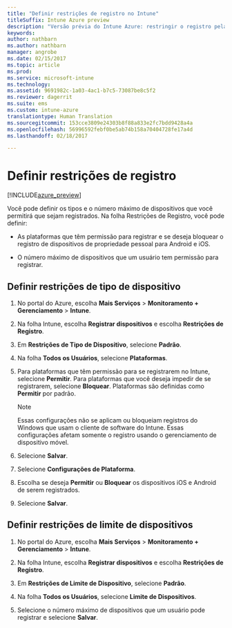 ```yaml
---
title: "Definir restrições de registro no Intune"
titleSuffix: Intune Azure preview
description: "Versão prévia do Intune Azure: restringir o registro pela plataforma e definir um limite de registro de dispositivo no Intune. "
keywords: 
author: nathbarn
ms.author: nathbarn
manager: angrobe
ms.date: 02/15/2017
ms.topic: article
ms.prod: 
ms.service: microsoft-intune
ms.technology: 
ms.assetid: 9691982c-1a03-4ac1-b7c5-73087be8c5f2
ms.reviewer: dagerrit
ms.suite: ems
ms.custom: intune-azure
translationtype: Human Translation
ms.sourcegitcommit: 153cce3809e24303b8f88a833e2fc7bdd9428a4a
ms.openlocfilehash: 56996592febf0be5ab74b158a70404728fe17a4d
ms.lasthandoff: 02/18/2017

---
```


# <a name="set-enrollment-restrictions"></a>Definir restrições de registro 

[!INCLUDE[azure_preview](../includes/azure_preview.md)]

Você pode definir os tipos e o número máximo de dispositivos que você permitirá que sejam registrados. Na folha Restrições de Registro, você pode definir:

- As plataformas que têm permissão para registrar e se deseja bloquear o registro de dispositivos de propriedade pessoal para Android e iOS.

- O número máximo de dispositivos que um usuário tem permissão para registrar.

## <a name="set-device-type-restrictions"></a>Definir restrições de tipo de dispositivo

1. No portal do Azure, escolha **Mais Serviços** > **Monitoramento + Gerenciamento** > **Intune**.

2. Na folha Intune, escolha **Registrar dispositivos** e escolha **Restrições de Registro**.

3. Em **Restrições de Tipo de Dispositivo**, selecione **Padrão**.

4. Na folha **Todos os Usuários**, selecione **Plataformas**.

5. Para plataformas que têm permissão para se registrarem no Intune, selecione **Permitir**. Para plataformas que você deseja impedir de se registrarem, selecione **Bloquear**. Plataformas são definidas como **Permitir** por padrão. 

    >[!NOTE]
    >Essas configurações não se aplicam ou bloqueiam registros do Windows que usam o cliente de software do Intune. Essas configurações afetam somente o registro usando o gerenciamento de dispositivo móvel. 

6. Selecione **Salvar**.

7. Selecione **Configurações de Plataforma**.

8. Escolha se deseja **Permitir** ou **Bloquear** os dispositivos iOS e Android de serem registrados.

9. Selecione **Salvar**.

## <a name="set-device-limit-restrictions"></a>Definir restrições de limite de dispositivos

1. No portal do Azure, escolha **Mais Serviços** > **Monitoramento + Gerenciamento** > **Intune**.

2. Na folha Intune, escolha **Registrar dispositivos** e escolha **Restrições de Registro**.

3. Em **Restrições de Limite de Dispositivo**, selecione **Padrão**.

4. Na folha **Todos os Usuários**, selecione **Limite de Dispositivos**.

5. Selecione o número máximo de dispositivos que um usuário pode registrar e selecione **Salvar**.

